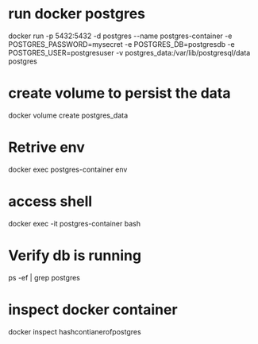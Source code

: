 # run docker postgres

docker run -p 5432:5432 -d postgres --name postgres-container -e POSTGRES_PASSWORD=mysecret -e POSTGRES_DB=postgresdb -e POSTGRES_USER=postgresuser -v postgres_data:/var/lib/postgresql/data postgres

# create volume to persist the data

docker volume create postgres_data

# Retrive env

docker exec postgres-container env

# access shell

docker exec -it postgres-container bash

# Verify db is running

ps -ef | grep postgres

# inspect docker container

docker inspect hashcontianerofpostgres
